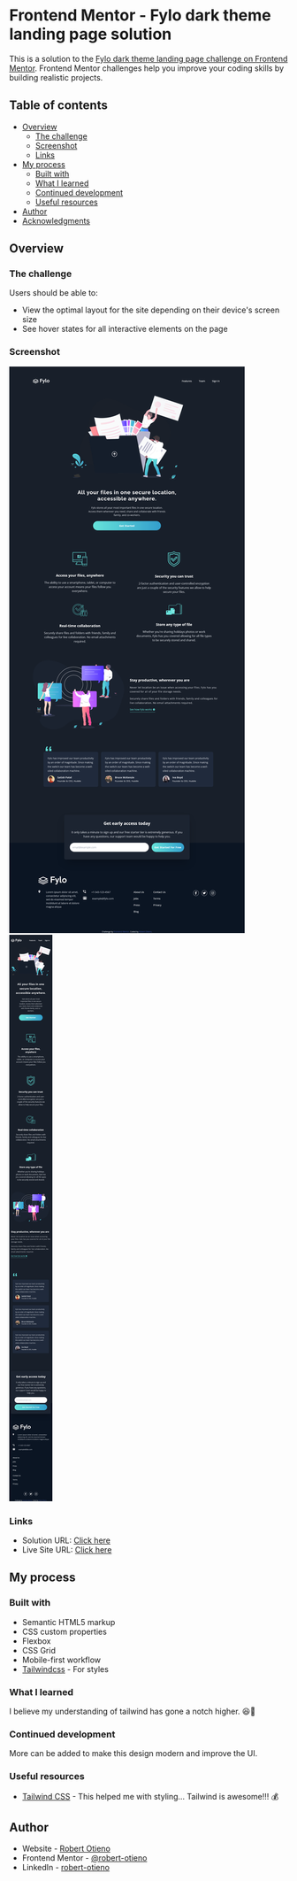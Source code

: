 # Frontend Mentor - Fylo dark theme landing page solution

This is a solution to the [Fylo dark theme landing page challenge on Frontend Mentor](https://www.frontendmentor.io/challenges/fylo-dark-theme-landing-page-5ca5f2d21e82137ec91a50fd). Frontend Mentor challenges help you improve your coding skills by building realistic projects. 

## Table of contents

- [Overview](#overview)
  - [The challenge](#the-challenge)
  - [Screenshot](#screenshot)
  - [Links](#links)
- [My process](#my-process)
  - [Built with](#built-with)
  - [What I learned](#what-i-learned)
  - [Continued development](#continued-development)
  - [Useful resources](#useful-resources)
- [Author](#author)
- [Acknowledgments](#acknowledgments)

## Overview

### The challenge

Users should be able to:

- View the optimal layout for the site depending on their device's screen size
- See hover states for all interactive elements on the page

### Screenshot

![Desktop](./screenshot-desktop.png)
![Mobile](./screenshot-mobile.png)

### Links

- Solution URL: [Click here](https://www.frontendmentor.io/solutions/simple-landing-page-with-tailwind-css-B9y7l5oMn)
- Live Site URL: [Click here](https://robert-otieno.github.io/fylo-dark-theme-landing-page-master/)

## My process

### Built with

- Semantic HTML5 markup
- CSS custom properties
- Flexbox
- CSS Grid
- Mobile-first workflow
- [Tailwindcss](https://tailwindcss.com/) - For styles

### What I learned

I believe my understanding of tailwind has gone a notch higher. 😆💯

### Continued development

More can be added to make this design modern and improve the UI.

### Useful resources

- [Tailwind CSS](https://www.tailwindcss.com) - This helped me with styling... Tailwind is awesome!!! 💰

## Author

- Website - [Robert Otieno](https://robertotieno.rokeservices.com/)
- Frontend Mentor - [@robert-otieno](https://www.frontendmentor.io/profile/robert-otieno)
- LinkedIn - [robert-otieno](https://www.linkedin.com/in/robert-otieno-9b2b42174/)